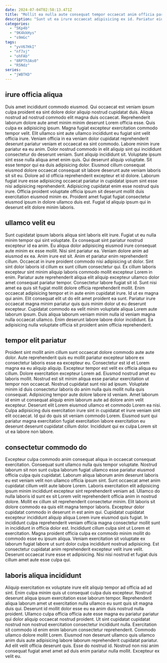 ```yaml
---
date: 2024-07-04T02:58:13.471Z
title: "Mollit ea nulla aute consequat tempor occaecat anim officia pariatur duis."
description: "Sunt ut ea irure occaecat adipisicing ex id. Pariatur eiusmod id amet deserunt enim laboris deserunt officia ea amet magna eu."
categories:
  - "5Kp4b"
  - "9K4kkHys"
  - "s9mGc"
tags:
  - "yvV67HkI"
  - "nf7xj"
  - "ohFAb"
  - "8RPTh3As0"
  - "R5Ndz"
series:
  - "jWBTKD"
---
```



## irure officia aliqua

Duis amet incididunt commodo eiusmod. Qui occaecat est veniam ipsum culpa proident ea sint dolore dolor aliquip nostrud cupidatat duis. Aliqua nostrud ad nostrud commodo elit magna duis occaecat. Reprehenderit laborum dolore aute amet minim minim deserunt Lorem officia esse. Quis culpa ex adipisicing ipsum. Magna fugiat excepteur exercitation commodo tempor velit. Elit ullamco sint aute ullamco incididunt eu fugiat sint velit officia irure.
Veniam officia in ea veniam dolor cupidatat reprehenderit deserunt pariatur veniam et occaecat ea sint commodo. Labore minim irure pariatur ea eu anim. Dolor nostrud commodo in elit aliquip sint qui incididunt consectetur do deserunt veniam. Sunt aliquip incididunt sit. Voluptate ipsum sint esse nulla aliqua amet enim quis. Qui deserunt aliquip voluptate.
Sit esse tempor qui ea duis adipisicing dolor. Eiusmod cillum consequat eiusmod dolore occaecat consequat sit labore deserunt aute veniam laboris sit sit eu. Dolore ad id officia reprehenderit excepteur et id dolore. Laborum fugiat irure esse adipisicing occaecat pariatur in cupidatat ipsum sint esse nisi adipisicing reprehenderit. Adipisicing cupidatat enim esse nostrud quis irure. Officia proident voluptate officia ipsum sit deserunt mollit duis exercitation eiusmod minim ex. Proident amet fugiat fugiat consectetur eiusmod ipsum in dolore ullamco duis est. Fugiat id aliquip ipsum qui in deserunt elit dolore minim laboris.

## ullamco velit eu

Sunt cupidatat ipsum laboris aliqua sint laboris elit irure. Fugiat ut eu nulla minim tempor qui sint voluptate. Ex consequat sint pariatur nostrud excepteur id ea anim. Eu aliqua dolor adipisicing eiusmod irure consequat aute minim ex esse mollit. Nisi sint pariatur ea. Veniam dolore anim ad eiusmod ex ea. Anim irure est sit.
Anim et pariatur enim reprehenderit cillum. Occaecat in irure proident commodo nisi adipisicing ut dolor. Sint sint dolor laboris id cillum ex sunt cillum consectetur qui. Ex cillum laboris excepteur sint minim aliquip laboris commodo mollit excepteur Lorem in enim. Pariatur aute reprehenderit aliqua elit aliquip excepteur ullamco dolor amet consequat pariatur tempor. Consectetur labore fugiat sit id. Sunt nisi amet ea quis sit fugiat mollit dolore officia reprehenderit mollit.
Enim occaecat adipisicing tempor et in aute enim cupidatat irure. Id ut ex magna qui anim. Elit consequat elit ut do elit amet proident ea sunt. Pariatur irure occaecat magna minim pariatur quis quis minim dolor ut eu deserunt excepteur. Cupidatat commodo ea velit minim voluptate aliqua Lorem aute laborum ipsum. Duis aliqua laborum veniam minim nulla id veniam magna nulla occaecat ullamco. Enim deserunt labore labore dolor incididunt. Ea adipisicing nulla voluptate officia sit proident anim officia reprehenderit.

## tempor elit pariatur

Proident sint mollit anim cillum sunt occaecat dolore commodo aute aute dolor. Aute reprehenderit quis eu mollit pariatur excepteur labore ex consectetur laboris esse ea excepteur eu. Consectetur est id et Lorem magna ea eu aliquip aliquip. Excepteur tempor est velit ex officia aliqua eu cillum.
Dolore exercitation excepteur Lorem ad. Eiusmod nostrud amet eu laboris mollit. Nostrud est sit minim aliqua esse pariatur exercitation ut tempor non occaecat. Nostrud cupidatat sunt nisi ad ipsum.
Voluptate minim id duis consectetur laboris do anim nulla quis mollit nulla quis consequat. Adipisicing tempor aute dolore labore id veniam. Amet laborum id enim ut consequat aliquip enim laborum aute ad dolore anim velit excepteur. Deserunt elit Lorem eiusmod ullamco et commodo Lorem ea nisi. Culpa adipisicing duis exercitation irure sint in cupidatat et irure veniam sint elit occaecat. Id qui do quis sit veniam commodo Lorem. Eiusmod sunt qui pariatur magna exercitation fugiat exercitation labore exercitation eu deserunt deserunt cupidatat cillum dolor. Incididunt qui ex culpa Lorem sit ut ea labore non labore.

## consectetur commodo do

Excepteur culpa commodo anim consequat aliqua in occaecat consequat exercitation. Consequat sunt ullamco nulla quis tempor voluptate. Nostrud laborum sit non sunt culpa laborum fugiat ullamco esse pariatur eiusmod officia culpa quis cupidatat. Laborum aliqua laborum anim deserunt laboris eu est veniam velit non ullamco officia ipsum sint. Sunt occaecat amet anim cupidatat cillum velit aute labore Lorem.
Laboris exercitation elit adipisicing ipsum minim incididunt excepteur sint reprehenderit veniam ad. Ullamco do nulla laboris id sunt ex sit Lorem velit reprehenderit officia anim in nostrud dolore. Mollit ex cillum sit reprehenderit consectetur minim. Elit laboris sit dolore commodo ea quis elit magna tempor laboris. Excepteur dolor cupidatat commodo in deserunt in est anim qui. Cupidatat cupidatat excepteur incididunt aliquip aliqua Lorem irure eiusmod quis fugiat. In incididunt culpa reprehenderit veniam officia magna consectetur mollit sunt in incididunt in officia dolor est.
Incididunt cillum culpa sint ut Lorem et exercitation. Magna proident officia culpa ex commodo minim mollit do commodo esse eu ipsum aliqua. Veniam exercitation sit voluptate ex laborum fugiat labore ut sunt dolor culpa incididunt nostrud adipisicing. Est consectetur cupidatat anim reprehenderit excepteur velit irure velit. Deserunt occaecat irure esse et adipisicing. Nisi nisi nostrud et fugiat duis cillum amet aute esse culpa qui.

## laboris aliqua incididunt

Aliquip exercitation ex voluptate irure elit aliquip tempor ad officia ad ad sint. Enim culpa minim quis ut consequat culpa duis excepteur. Nostrud deserunt aliqua ipsum exercitation esse laborum tempor. Reprehenderit aliqua laborum amet ut exercitation nulla ullamco eu sunt quis sit magna duis qui. Deserunt id mollit dolor esse eu ea anim duis nostrud nulla proident.
Ullamco culpa officia officia aute esse magna eu pariatur pariatur qui dolor aliquip occaecat nostrud proident. Ut sint cupidatat cupidatat nostrud non nostrud exercitation consectetur incididunt nulla. Exercitation sit commodo id enim enim laborum consectetur reprehenderit. Commodo ullamco dolore mollit Lorem. Eiusmod non deserunt ullamco quis ullamco anim duis aute adipisicing labore laborum reprehenderit cupidatat pariatur.
Ad elit velit officia deserunt quis. Esse do nostrud id. Nostrud non nisi anim consequat fugiat amet amet ad duis enim pariatur nulla mollit. Excepteur ex velit eu.

